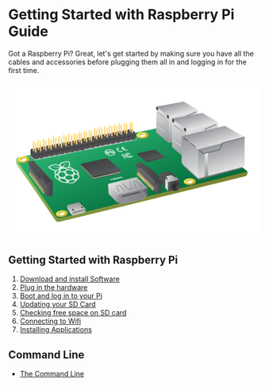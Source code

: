 # Getting Started with Raspberry Pi Guide

Got a Raspberry Pi? Great, let's get started by making sure you have all the cables and accessories before plugging them all in and logging in for the first time.

![](images/Raspberry_Pi_B+.png)

## Getting Started with Raspberry Pi

1. [Download and install Software](writing-sd-card-image.md)
1. [Plug in the hardware](quick-pi-setup.md)
1. [Boot and log in to your Pi](booting-logging-in.md)
1. [Updating your SD Card](update-sd-card.md)
1. [Checking free space on SD card](checking-sd-space.md)
1. [Connecting to Wifi](wifi.md)
1. [Installing Applications](install-apps.md)

## Command Line
- [The Command Line](command-line-guide.md)

